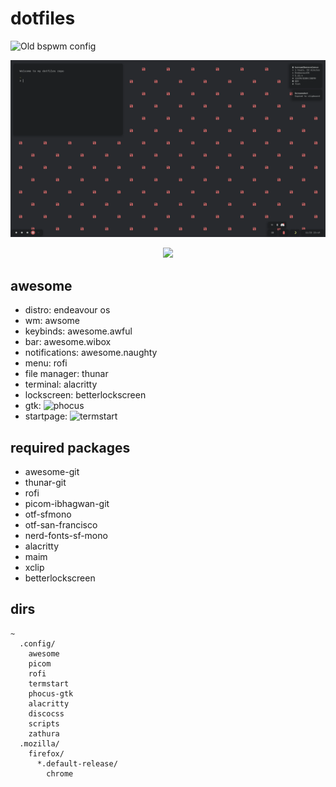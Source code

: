 # dotfiles

![Old bspwm config](https://github.com/karosamu/dotfiles/tree/dotfiles/bspwm)

![awesome](image.png "awesome")
<p align="center">
  <img src="https://img.shields.io/badge/wm-awesome-%23cc6666" />
</p>

## awesome

* distro: endeavour os
* wm: awsome
* keybinds: awesome.awful
* bar: awesome.wibox
* notifications: awesome.naughty
* menu: rofi
* file manager: thunar
* terminal: alacritty
* lockscreen: betterlockscreen
* gtk: ![phocus](https://github.com/phocus/gtk)
* startpage: ![termstart](https://github.com/yrwq/termstart)

## required packages

* awesome-git
* thunar-git
* rofi
* picom-ibhagwan-git
* otf-sfmono
* otf-san-francisco
* nerd-fonts-sf-mono
* alacritty
* maim
* xclip
* betterlockscreen

## dirs
```
~
  .config/
    awesome
    picom
    rofi
    termstart
    phocus-gtk
    alacritty
    discocss
    scripts
    zathura
  .mozilla/
    firefox/
      *.default-release/
        chrome
```
